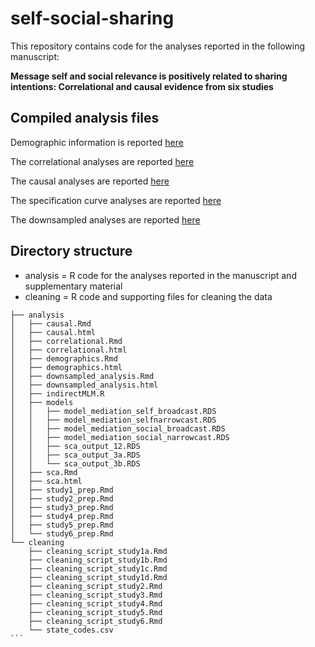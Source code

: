 # self-social-sharing
This repository contains code for the analyses reported in the following manuscript:

**Message self and social relevance is positively related to sharing intentions: Correlational and causal evidence from six studies**


## Compiled analysis files

Demographic information is reported [here](https://cnlab.github.io/self-social-sharing/analysis/demographics)

The correlational analyses are reported [here](https://cnlab.github.io/self-social-sharing/analysis/correlational)

The causal analyses are reported [here](https://cnlab.github.io/self-social-sharing/analysis/correlational)

The specification curve analyses are reported [here](https://cnlab.github.io/self-social-sharing/analysis/sca)

The downsampled analyses are reported [here](https://cnlab.github.io/self-social-sharing/analysis/downsampled_analysis)


## Directory structure

* analysis = R code for the analyses reported in the manuscript and supplementary material
* cleaning = R code and supporting files for cleaning the data

````
├── analysis
│	├── causal.Rmd
│	├── causal.html
│	├── correlational.Rmd
│	├── correlational.html
│	├── demographics.Rmd
│	├── demographics.html
│	├── downsampled_analysis.Rmd
│	├── downsampled_analysis.html
│	├── indirectMLM.R
│	├── models
│	│	├── model_mediation_self_broadcast.RDS
│	│	├── model_mediation_selfnarrowcast.RDS
│	│	├── model_mediation_social_broadcast.RDS
│	│	├── model_mediation_social_narrowcast.RDS
│	│	├── sca_output_12.RDS
│	│	├── sca_output_3a.RDS
│	│	└── sca_output_3b.RDS
│	├── sca.Rmd
│	├── sca.html
│	├── study1_prep.Rmd
│	├── study2_prep.Rmd
│	├── study3_prep.Rmd
│	├── study4_prep.Rmd
│	├── study5_prep.Rmd
│	└── study6_prep.Rmd
└── cleaning
	├── cleaning_script_study1a.Rmd
	├── cleaning_script_study1b.Rmd
	├── cleaning_script_study1c.Rmd
	├── cleaning_script_study1d.Rmd
	├── cleaning_script_study2.Rmd
	├── cleaning_script_study3.Rmd
	├── cleaning_script_study4.Rmd
	├── cleaning_script_study5.Rmd
	├── cleaning_script_study6.Rmd
	└── state_codes.csv
```
